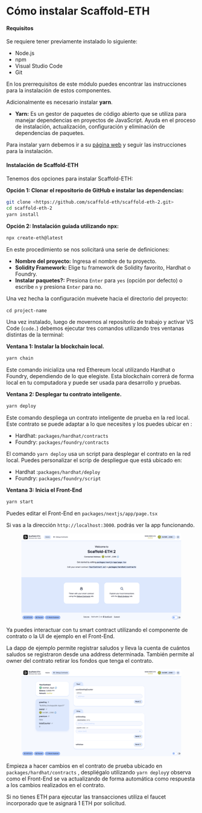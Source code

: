 # Cómo instalar Scaffold-ETH

#### Requisitos

Se requiere tener previamente instalado lo siguiente:

* Node.js
* npm
* Visual Studio Code
* Git

En los prerrequisitos de este módulo puedes encontrar las instrucciones para la instalación de estos componentes.

Adicionalmente es necesario instalar **yarn**.

* **Yarn:** Es un gestor de paquetes de código abierto que se utiliza para manejar dependencias en proyectos de JavaScript. Ayuda en el proceso de instalación, actualización, configuración y eliminación de dependencias de paquetes.

Para instalar yarn debemos ir a su [página web](https://yarnpkg.com/getting-started/install) y seguir las instrucciones para la instalación.

#### Instalación de Scaffold-ETH

Tenemos dos opciones para instalar Scaffold-ETH:

**Opción 1: Clonar el repositorio de GitHub e instalar las dependencias:**

```bash
git clone <https://github.com/scaffold-eth/scaffold-eth-2.git>
cd scaffold-eth-2
yarn install
```

**Opción 2: Instalación guiada utilizando npx:**

```bash
npx create-eth@latest
```

En este procedimiento se nos solicitará una serie de definiciones:

* **Nombre del proyecto:** Ingresa el nombre de tu proyecto.
* **Solidity Framework:** Elige tu framework de Solidity favorito, Hardhat o Foundry.
* **Instalar paquetes?:** Presiona `Enter` para `yes` (opción por defecto) o escribe  `n` y presiona  `Enter` para no.

Una vez hecha la configuración muévete hacia el directorio del proyecto:

`cd project-name`

Una vez instalado, luego de movernos al repositorio de trabajo y activar VS Code (`code.`) debemos ejecutar tres comandos utilizando tres ventanas distintas de la terminal:

**Ventana 1: Instalar la blockchain local.**

```bash
yarn chain
```

Este comando inicializa una red Ethereum local utilizando Hardhat o Foundry, dependiendo de lo que elegiste. Esta blockchain correrá de forma local en tu computadora y puede ser usada para desarrollo y pruebas.

**Ventana 2: Desplegar tu contrato inteligente.**

```bash
yarn deploy
```

Este comando despliega un contrato inteligente de prueba en la red local. Este contrato se puede adaptar a lo que necesites y los puedes ubicar en :

* Hardhat: `packages/hardhat/contracts`
* Foundry: `packages/foundry/contracts`

El comando  `yarn deploy` usa un script para desplegar el contrato en la red local. Puedes personalizar el scrip de despliegue que está ubicado en:

* Hardhat :`packages/hardhat/deploy`
* Foundry:  `packages/foundry/script`

**Ventana 3: Inicia el Front-End**

```bash
yarn start
```

Puedes editar el Front-End en  `packages/nextjs/app/page.tsx`

Si vas a la dirección `http://localhost:3000`. podrás ver la app funcionando.

<figure><img src="../../../../.gitbook/assets/Untitled (9).png" alt=""><figcaption></figcaption></figure>

Ya puedes interactuar con tu smart contract utilizando el componente de contrato o la UI de ejemplo en el Front-End.

La dapp de ejemplo permite registrar saludos y lleva la cuenta de cuántos saludos se registraron desde una address determinada. También permite al owner del contrato retirar los fondos que tenga el contrato.

<figure><img src="../../../../.gitbook/assets/Untitled (10).png" alt=""><figcaption></figcaption></figure>

Empieza a hacer cambios en el contrato de prueba ubicado en `packages/hardhat/contracts` , despliégalo utilizando `yarn deploy`y observa como el Front-End se va actualizando de forma automática como respuesta a los cambios realizados en el contrato.

Si no tienes ETH para ejecutar las transacciones utiliza el faucet incorporado que te asignará 1 ETH por solicitud.
